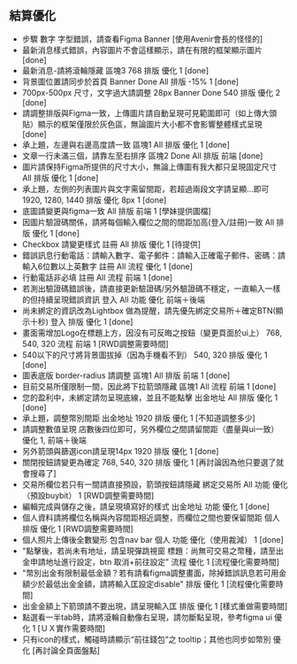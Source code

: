 ## 結算優化
- 步驟 數字 字型錯誤，請查看Figma	Banner	[使用Avenir會長的怪怪的]
- 最新消息樣式錯誤，內容圖片不會這樣顯示，請在有限的框架顯示圖片	[done]
- 最新消息-請將滾輪隱藏	區塊3		768	排版	優化	1 [done]
- 背景圖位置請同步於首頁	Banner	Done	All 	排版 -15%	1 [done]
- 700px-500px 尺寸，文字過大請調整 28px	Banner	Done	540	排版	優化	2 [done]
- 請調整排版與Figma一致，上傳圖片請自動呈現可見範圍即可（如上傳大頭貼）顯示的框架僅限於灰色區，無論圖片大小都不會影響整體樣式呈現	[done]
- 承上題，左邊與右邊高度請一致	區塊1		All 	排版	優化 	1 [done]
- 文章一行未滿三個，請靠左至右排序	區塊2	Done	All 	排版	前端	[done]
- 圖片請保持Figma所提供的尺寸大小，無論上傳圖有我大都只呈現固定尺寸			All 	排版	優化	1 [done]
- 承上題，左側的列表圖片與文字需留間距，若超過兩段文字請呈顯...即可			1920, 1280, 1440	排版	優化 8px	1 [done]
- 底圖請變更與figma一致			All 	排版	前端	1 [學妹提供圖檔]
- 因圖片驗證碼關係，請將每個輸入欄位之間的間距加高(登入/註冊)一致			All 	排版	優化	1 [done]
- Checkbox 請變更樣式	註冊		All 	排版	優化	1 [待提供]
- 錯誤訊息行動電話：請輸入數字、電子郵件：請輸入正確電子郵件、密碼：請輸入6位數以上英數字	註冊		All 	流程	優化	1 [done]
- 行動電話非必填	註冊		All 	流程	前端	1 [done]
- 若測出驗證碼錯誤後，請直接更新驗證碼/另外驗證碼不穩定，一直輸入一樣的但持續呈現錯誤資訊	登入		All 	功能	優化	前端＋後端
- 尚未綁定的資訊改為Lightbox 做為提醒，請先優先綁定交易所＋確定BTN(顯示十秒)	登入			排版	優化	1 [done]
- 畫面需增加Logo在標題上方，因沒有可反晦之按鈕（變更頁面於ui上）			768, 540, 320	流程	前端	1 [RWD調整需要時間]
- 540以下的尺寸將背景圖拔掉（因為手機看不到）			540, 320	排版	優化	1  [done]
- 圖表底版 border-radius 請調整	區塊1		All 	排版	前端	1 [done]
- 目前交易所僅限制一間，因此將下拉箭頭隱藏	區塊1		All 	流程	前端	1  [done]
- 您的盈利中，未綁定請勿呈現底線，並且不能點擊	出金地址		All 	排版	優化	1 [done]
- 承上題，調整幣別間距	出金地址		1920	排版	優化	1 [不知道調整多少]
- 請調整數值呈現 店數後四位即可，另外欄位之間請留間距（盡量與ui一致）					優化	1, 前端＋後端
- 另外箭頭與篩選icon請呈現14px			1920	排版	優化	1 [done]
- 關閉按鈕請變更為確定			768, 540, 320	排版	優化	1 [再討論因為他只要選了就會搜尋了]
- 交易所欄位若只有一間請直接預設，箭頭按鈕請隱藏	綁定交易所		All 	功能	優化（預設buybit）	1 [RWD調整需要時間]
- 編輯完成與儲存之後，請呈現填寫好的樣式	出金地址			功能	優化	1  [done]
- 個人資料請將欄位名稱與內容間距相近調整，而欄位之間也要保留間距	個人			排版	優化	1 [RWD調整需要時間]
- 個人照片上傳後全數變形 包含nav bar	個人			功能	優化（使用裁減）	1 [done]
- "點擊後，若尚未有地址，請呈現彈跳視窗  標題：尚無可交易之幣種，請至出金申請地址進行設定，btn 取消+前往設定"				流程	優化	1 [流程優化需要時間]
- "幣別出金有限制最低金額？若有請看figma調整畫面，除掉錯誤訊息若可用金額少於最低出金金額，請將輸入匡設定disable"				排版	優化	1 [流程優化需要時間]
- 出金金額上下箭頭請不要出現，請呈現輸入匡				排版	優化	1 [樣式重做需要時間]
- 點選看一半tab時，請將滾輪自動像右呈現，請勿斷點呈現，參考figma ui					優化	1 [ＵＸ實作需要時間]
- 只有icon的樣式，觸碰時請顯示“前往錢包”之 tooltip；其他也同步如幣別					優化	[再討論全頁面盤點]